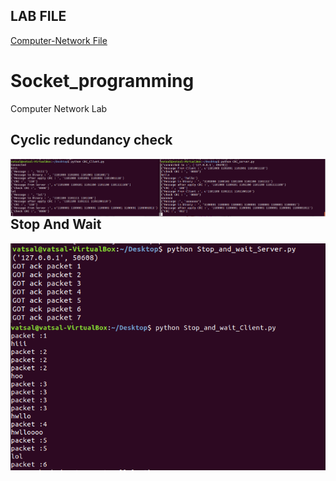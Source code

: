 ## LAB FILE
[Computer-Network File](https://sway.office.com/UqzBFLlpCoyEc6bh?ref=Link)
# Socket_programming
Computer Network Lab
  ## Cyclic redundancy check
   <img src="crc.PNG"
     alt="crc.png"
     style="float: left; margin-right: 10px;" />
  ## Stop And Wait
   <img src="SAWS.PNG"
     alt="SWAS.png"
     style="float: left; margin-right: 10px;" />
   <img src="SAWC.PNG"
     alt="SAWC.png"
     style="float: left; margin-right: 10px;" />
